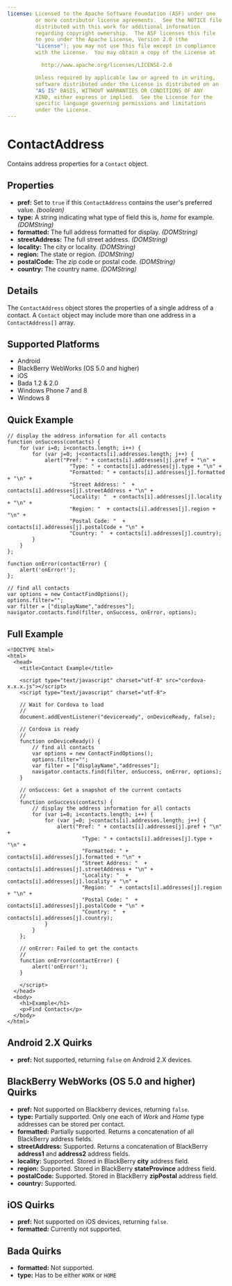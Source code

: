 ```yaml
---
license: Licensed to the Apache Software Foundation (ASF) under one
         or more contributor license agreements.  See the NOTICE file
         distributed with this work for additional information
         regarding copyright ownership.  The ASF licenses this file
         to you under the Apache License, Version 2.0 (the
         "License"); you may not use this file except in compliance
         with the License.  You may obtain a copy of the License at

           http://www.apache.org/licenses/LICENSE-2.0

         Unless required by applicable law or agreed to in writing,
         software distributed under the License is distributed on an
         "AS IS" BASIS, WITHOUT WARRANTIES OR CONDITIONS OF ANY
         KIND, either express or implied.  See the License for the
         specific language governing permissions and limitations
         under the License.
---
```


ContactAddress
==============

Contains address properties for a `Contact` object.

Properties
----------
- __pref:__ Set to `true` if this `ContactAddress` contains the user's preferred value. _(boolean)_
- __type:__ A string indicating what type of field this is, _home_ for example. _(DOMString)_
- __formatted:__ The full address formatted for display. _(DOMString)_
- __streetAddress:__ The full street address. _(DOMString)_
- __locality:__ The city or locality. _(DOMString)_
- __region:__ The state or region. _(DOMString)_
- __postalCode:__ The zip code or postal code. _(DOMString)_
- __country:__ The country name. _(DOMString)_

Details
-------

The `ContactAddress` object stores the properties of a single address
of a contact.  A `Contact` object may include more than one address in
a `ContactAddress[]` array.

Supported Platforms
-------------------

- Android
- BlackBerry WebWorks (OS 5.0 and higher)
- iOS
- Bada 1.2 & 2.0
- Windows Phone 7 and 8
- Windows 8

Quick Example
-------------

	// display the address information for all contacts
    function onSuccess(contacts) {
		for (var i=0; i<contacts.length; i++) {
			for (var j=0; j<contacts[i].addresses.length; j++) {
				alert("Pref: " + contacts[i].addresses[j].pref + "\n" +
						"Type: " + contacts[i].addresses[j].type + "\n" +
						"Formatted: " + contacts[i].addresses[j].formatted + "\n" +
						"Street Address: "  + contacts[i].addresses[j].streetAddress + "\n" +
						"Locality: "  + contacts[i].addresses[j].locality + "\n" +
						"Region: "  + contacts[i].addresses[j].region + "\n" +
						"Postal Code: "  + contacts[i].addresses[j].postalCode + "\n" +
						"Country: "  + contacts[i].addresses[j].country);
			}
		}
    };

    function onError(contactError) {
        alert('onError!');
    };

    // find all contacts
    var options = new ContactFindOptions();
	options.filter="";
	var filter = ["displayName","addresses"];
    navigator.contacts.find(filter, onSuccess, onError, options);

Full Example
------------

    <!DOCTYPE html>
    <html>
      <head>
        <title>Contact Example</title>

        <script type="text/javascript" charset="utf-8" src="cordova-x.x.x.js"></script>
        <script type="text/javascript" charset="utf-8">

        // Wait for Cordova to load
        //
        document.addEventListener("deviceready", onDeviceReady, false);

        // Cordova is ready
        //
        function onDeviceReady() {
		    // find all contacts
		    var options = new ContactFindOptions();
			options.filter="";
			var filter = ["displayName","addresses"];
		    navigator.contacts.find(filter, onSuccess, onError, options);
        }
    
        // onSuccess: Get a snapshot of the current contacts
        //
		function onSuccess(contacts) {
			// display the address information for all contacts
			for (var i=0; i<contacts.length; i++) {
				for (var j=0; j<contacts[i].addresses.length; j++) {
					alert("Pref: " + contacts[i].addresses[j].pref + "\n" +
							"Type: " + contacts[i].addresses[j].type + "\n" +
							"Formatted: " + contacts[i].addresses[j].formatted + "\n" +
							"Street Address: "  + contacts[i].addresses[j].streetAddress + "\n" +
							"Locality: "  + contacts[i].addresses[j].locality + "\n" +
							"Region: "  + contacts[i].addresses[j].region + "\n" +
							"Postal Code: "  + contacts[i].addresses[j].postalCode + "\n" +
							"Country: "  + contacts[i].addresses[j].country);
				}
			}
		};
    
        // onError: Failed to get the contacts
        //
        function onError(contactError) {
            alert('onError!');
        }

        </script>
      </head>
      <body>
        <h1>Example</h1>
        <p>Find Contacts</p>
      </body>
    </html>

Android 2.X Quirks
------------------

- __pref:__ Not supported, returning `false` on Android 2.X devices.

BlackBerry WebWorks (OS 5.0 and higher) Quirks
--------------------------------------------
- __pref:__ Not supported on Blackberry devices, returning `false`.
- __type:__ Partially supported.  Only one each of _Work_ and _Home_ type addresses can be stored per contact.
- __formatted:__ Partially supported.  Returns a concatenation of all BlackBerry address fields.
- __streetAddress:__ Supported.  Returns a concatenation of BlackBerry __address1__ and __address2__ address fields.
- __locality:__ Supported.  Stored in BlackBerry __city__ address field.
- __region:__ Supported.  Stored in BlackBerry __stateProvince__ address field.
- __postalCode:__ Supported.  Stored in BlackBerry __zipPostal__ address field.
- __country:__ Supported.

iOS Quirks
----------
- __pref:__ Not supported on iOS devices, returning `false`.
- __formatted:__ Currently not supported.

Bada Quirks
-----------
- __formatted:__ Not supported.
- __type:__ Has to be either `WORK` or `HOME`
